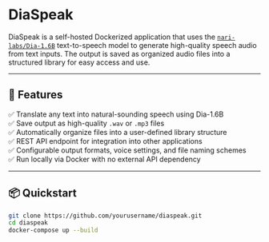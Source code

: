 # DiaSpeak

DiaSpeak is a self-hosted Dockerized application that uses the [`nari-labs/Dia-1.6B`](https://huggingface.co/nari-labs/Dia-1.6B) text-to-speech model to generate high-quality speech audio from text inputs. The output is saved as organized audio files into a structured library for easy access and use.

---

## 🚀 Features

✅ Translate any text into natural-sounding speech using Dia-1.6B  
✅ Save output as high-quality `.wav` or `.mp3` files  
✅ Automatically organize files into a user-defined library structure  
✅ REST API endpoint for integration into other applications  
✅ Configurable output formats, voice settings, and file naming schemes  
✅ Run locally via Docker with no external API dependency

---

## 📦 Quickstart

```bash
git clone https://github.com/yourusername/diaspeak.git
cd diaspeak
docker-compose up --build
